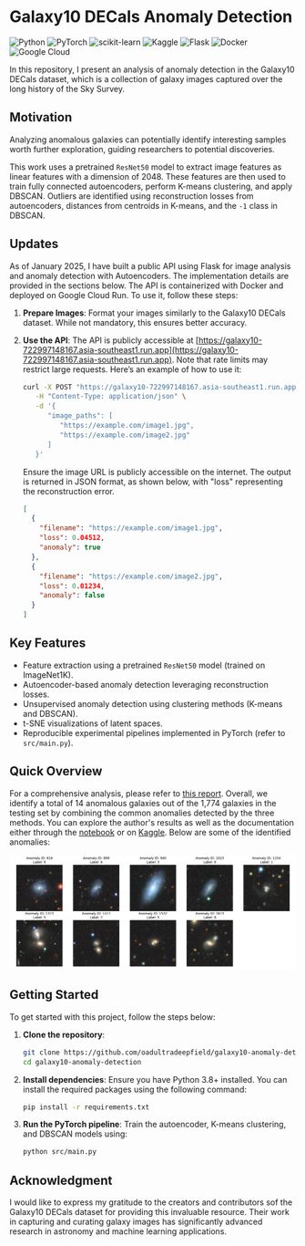 # Galaxy10 DECals Anomaly Detection

![Python](https://img.shields.io/badge/python-3670A0?style=for-the-badge&logo=python&logoColor=ffdd54)
![PyTorch](https://img.shields.io/badge/PyTorch-%23EE4C2C.svg?style=for-the-badge&logo=PyTorch&logoColor=white)
![scikit-learn](https://img.shields.io/badge/scikit--learn-%23F7931E.svg?style=for-the-badge&logo=scikit-learn&logoColor=white)
![Kaggle](https://img.shields.io/badge/Kaggle-035a7d?style=for-the-badge&logo=kaggle&logoColor=white)
![Flask](https://img.shields.io/badge/flask-%23000.svg?style=for-the-badge&logo=flask&logoColor=white)
![Docker](https://img.shields.io/badge/docker-%230db7ed.svg?style=for-the-badge&logo=docker&logoColor=white)
![Google Cloud](https://img.shields.io/badge/GoogleCloud-%234285F4.svg?style=for-the-badge&logo=google-cloud&logoColor=white)

In this repository, I present an analysis of anomaly detection in the Galaxy10 DECals dataset, which is a collection of galaxy images captured over the long history of the Sky Survey.

## Motivation

Analyzing anomalous galaxies can potentially identify interesting samples worth further exploration, guiding researchers to potential discoveries.

This work uses a pretrained `ResNet50` model to extract image features as linear features with a dimension of $2048$. These features are then used to train fully connected autoencoders, perform K-means clustering, and apply DBSCAN. Outliers are identified using reconstruction losses from autoencoders, distances from centroids in K-means, and the `-1` class in DBSCAN.

## Updates

As of January 2025, I have built a public API using Flask for image analysis and anomaly detection with Autoencoders. The implementation details are provided in the sections below. The API is containerized with Docker and deployed on Google Cloud Run. To use it, follow these steps:

1. **Prepare Images**: Format your images similarly to the Galaxy10 DECals dataset. While not mandatory, this ensures better accuracy.
2. **Use the API**: The API is publicly accessible at [https://galaxy10-722997148167.asia-southeast1.run.app](https://galaxy10-722997148167.asia-southeast1.run.app). Note that rate limits may restrict large requests. Here’s an example of how to use it:

   ```bash
   curl -X POST "https://galaxy10-722997148167.asia-southeast1.run.app/detect-anomalies" \
      -H "Content-Type: application/json" \
      -d '{
         "image_paths": [
            "https://example.com/image1.jpg",
            "https://example.com/image2.jpg"
         ]
      }'
   ```

   Ensure the image URL is publicly accessible on the internet. The output is returned in JSON format, as shown below, with "loss" representing the reconstruction error.

   ```json
   [
     {
       "filename": "https://example.com/image1.jpg",
       "loss": 0.04512,
       "anomaly": true
     },
     {
       "filename": "https://example.com/image2.jpg",
       "loss": 0.01234,
       "anomaly": false
     }
   ]
   ```

## Key Features

- Feature extraction using a pretrained `ResNet50` model (trained on ImageNet1K).
- Autoencoder-based anomaly detection leveraging reconstruction losses.
- Unsupervised anomaly detection using clustering methods (K-means and DBSCAN).
- t-SNE visualizations of latent spaces.
- Reproducible experimental pipelines implemented in PyTorch (refer to `src/main.py`).

## Quick Overview

For a comprehensive analysis, please refer to [this report](/reports/results.md). Overall, we identify a total of 14 anomalous galaxies out of the 1,774 galaxies in the testing set by combining the common anomalies detected by the three methods. You can explore the author's results as well as the documentation either through the [notebook](/galaxy10-anomaly-detection.ipynb) or on [Kaggle](https://www.kaggle.com/code/psrisukhawasu/galaxy10-anomaly-detection). Below are some of the identified anomalies:

![Galaxies Flagged As Anomalies](/reports/figures/sampled_anomalies.png)

## Getting Started

To get started with this project, follow the steps below:

1. **Clone the repository**:

   ```bash
   git clone https://github.com/oadultradeepfield/galaxy10-anomaly-detection.git
   cd galaxy10-anomaly-detection
   ```

2. **Install dependencies**:
   Ensure you have Python 3.8+ installed. You can install the required packages using the following command:

   ```bash
   pip install -r requirements.txt
   ```

3. **Run the PyTorch pipeline**:
   Train the autoencoder, K-means clustering, and DBSCAN models using:

   ```bash
   python src/main.py
   ```

## Acknowledgment

I would like to express my gratitude to the creators and contributors sof the Galaxy10 DECals dataset for providing this invaluable resource. Their work in capturing and curating galaxy images has significantly advanced research in astronomy and machine learning applications.

